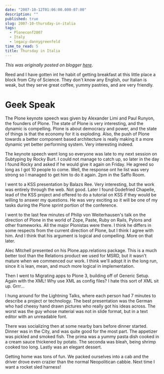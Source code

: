 ```yaml
---
date: "2007-10-12T01:06:00.000-07:00"
description: ""
published: true
slug: 2007-10-thursday-in-italia
tags:
  - Ploneconf2007
  - Italy
  - legacy-dannygreenfeld
time_to_read: 5
title: Thursday in Italia
---
```


_This was originally posted on blogger [here](https://dannygreenfeld.blogspot.com/2007/10/thursday-in-italia.html)_.

Reed and I have gotten int he habit of getting breakfast at this little place a block from City of Science. They don't know any English, our Italian is weak, but they serve great coffee, yummy pastries, and are very friendly.

# Geek Speak

The Plone keynote speech was given by Alexander Limi and Paul Runyon, the founders of Plone. The state of Plone is very interesting, and the dynamic is compelling. Plone is about democracy and power, and the state of things is that the economy for it is exploding. Also, the push of Plone towards a better component based architecture is really making it a more dynamic yet better performing system. Very interesting indeed.

The keynote speech went long so everyone was late to my next session on Subtyping by Rocky Burt. I could not manage to catch up, so later in the day I found Rocky and asked if he would give it again on Friday. He agreed so long as I got 10 people to come. Well, the response ont he list was very strong so I managed to get him to do it again. 2pm in the Saffo Room.

I went to a KSS presentation by Balazs Ree. Very interesting, but the work was entirely through the web. Not good. Later I found Godefried Chapelle, lead of the KSS project and offered to do a tutorial on KSS if they would be willing to answer my questions. He was very exciting so it will be one of my tasks during the Plone sprint portion of the conference.

I went to the last few minutes of Philip von Weiterhausen's talk on the direction of Plone in the world of Zope, Paste, Ruby on Rails, Pylons and other frameworks. All the major Plonistas were there. I think he differs in some respects from the current direction of Plone, but I think I agree with him. And I think that his argument is logical and compelling. More on that later.

Alec Mitchell presented on his Plone.app.relations package. This is a much better tool than the Relations product we used for MSRD, but it wasn't mature when we commenced our work. I think we'll adopt it in the long run, since it is lean, mean, and much more logical in implementation.

Then I went to Migrating apps to Plone 3, building off of Generic Setup. Again with the XML! Why use XML as config files? I hate this sort of XML sit up. Grrr...

I hung around for the Lightning Talks, where each person had 7 minutes to describe a project or technology. The best presentation was the German who had cheesy hand drawn pictures who really got his ideas across. The worst was the guy whose material was not in slide format, but in a text editor with an unreadable font.

There was socializing then at some nearby bars before dinner started. Dinner was in the City, and was quite good for the most part. The appetizer was pickled and smoked fish. The prima was a yummy pasta dish cooked in a cream sauce thickened by potato. The seconda was bleah, being shrimp cooked too long. Lastly was an elegant dessert.

Getting home was tons of fun. We packed ourselves into a cab and the driver drove even crazier than the normal Neopolitican cabbie. Next time I want a rocket sled harness!
